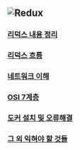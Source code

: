 ![Redux](https://img.shields.io/badge/Redux-764ABC?style=plastic&logo=Redux&logoColor=White)
---

### [리덕스 내용 정리](https://github.com/SOOBINIM/TIL/blob/main/React/redux%20def.md)

### [리덕스 흐름](https://github.com/SOOBINIM/TIL/blob/main/React/%EB%A6%AC%EB%8D%95%EC%8A%A4%20%EC%9D%B4%ED%95%B4%ED%95%98%EA%B8%B0%20(%EA%B7%B8%EB%A6%BC).md) 

### [네트워크 이해](https://github.com/SOOBINIM/TIL/blob/main/Network/%EB%84%A4%ED%8A%B8%EC%9B%8C%ED%81%AC%20%EC%9D%B4%ED%95%B4.md)

### [OSI 7계층](https://github.com/SOOBINIM/TIL/blob/main/Network/OSI%207%EA%B3%84%EC%B8%B5.md)

### [도커 설치 및 오류해결](https://github.com/SOOBINIM/TIL/blob/main/Docker/Docker%20%EC%84%A4%EC%B9%98%20%EB%B0%8F%20%EC%98%A4%EB%A5%98%ED%95%B4%EA%B2%B0.md)

### [그 외 익혀야 할 것들](https://github.com/SOOBINIM/TIL/blob/main/ETC/%EA%B3%B5%EB%B6%80%20%ED%95%B4%EC%95%BC%20%ED%95%A0%20%EA%B2%83%EB%93%A4.md)
